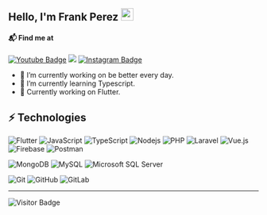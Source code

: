 ## Hello, I'm Frank Perez <img src="https://media.giphy.com/media/hvRJCLFzcasrR4ia7z/giphy.gif" width="25px"></a>

#### 📬 Find me at
[![Youtube Badge](http://img.shields.io/badge/-Youtube-red?style=flat-square&logo=youtube&link=https://cutt.ly/pckBg9D)](https://cutt.ly/pckBg9D)
<a href="mailto:frave.developer@gmail.com"><img src="https://img.shields.io/badge/-Frave.developer@gmail.com-D14836?style=flat&logo=Gmail&logoColor=white"/></a>
[![Instagram Badge](https://img.shields.io/badge/Instagram-E4405F.svg?style=flat-square&&logo=Instagram&logoColor=white&link=https://www.instagram.com/frave_developer)](https://www.instagram.com/frave_developer)

- 🔭 I’m currently working on be better every day.
- 🌱 I’m currently learning Typescript.
- 🌱 Currently working on Flutter.

## ⚡ Technologies
![Flutter](https://img.shields.io/badge/Flutter-%2302569B.svg?style=flat&&logo=Flutter&logoColor=white)
![JavaScript](https://img.shields.io/badge/-JavaScript-black?style=flat-square&logo=javascript)
![TypeScript](https://img.shields.io/badge/-TypeScript-007ACC?style=flat-square&logo=typescript&logoColor=white)
![Nodejs](https://img.shields.io/badge/-Nodejs-339933?style=flat-square&logo=Node.js&logoColor=white)
![PHP](https://img.shields.io/badge/-PHP-777BB4?style=flat-square&logo=PHP&logoColor=white)
![Laravel](https://img.shields.io/badge/-Laravel-FF2D20?style=flat-square&logo=Laravel&logoColor=white)
![Vue.js](https://img.shields.io/badge/-Vue.js-4FC08D?style=flat-square&logo=Vue.js&logoColor=white)
![Firebase](https://img.shields.io/badge/-Firebase-black?style=flat-square&logo=Firebase&logoColor=FFCA28)
![Postman](https://img.shields.io/badge/-Postman-black?style=flat-square&logo=Postman&logoColor=FF6C37)

![MongoDB](https://img.shields.io/badge/-MongoDB-black?style=flat-square&logo=mongodb)
![MySQL](https://img.shields.io/badge/-MySQL-4479A1?style=flat-square&logo=mysql&logoColor=white)
![Microsoft SQL Server](https://img.shields.io/badge/-Microsoft%20SQL%20Server-CC2927?style=flat-square&logo=Microsoft%20SQL%20Server&logoColor=white)

![Git](https://img.shields.io/badge/-Git-black?style=flat-square&logo=git)
![GitHub](https://img.shields.io/badge/-GitHub-181717?style=flat-square&logo=github)
![GitLab](https://img.shields.io/badge/-GitLab-FCA121?style=flat-square&logo=gitlab)

---
![Visitor Badge](https://visitor-badge.laobi.icu/badge?page_id=Frave07.Frave07)
